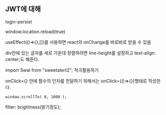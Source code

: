 ## JWT에 대해





login-persist

window.location.reload(true)

useEffect(()=>{},[])를 사용하면 react의 onChange를 바로바로 받을 수 있음

div안에 있는 글자를 세로 가운데 정렬하려면 line-height를 설정하고 text-align: center;도 해준다.

import Swal from "sweetalert2"; 적극활용하기



onClick={} 안에 함수의 인자를 전달하기 위해서는 onClick={()=>{}}형태로 작성한다.



```
window.scrollTo( 0, 1000 );
```



filter: brightness(밝기정도);